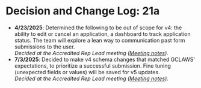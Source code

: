 # Decision and Change Log: 21a

- **4/23/2025**: Determined the following to be out of scope for v4: the ability to edit or cancel an application, a dashboard to track application status. The team will explore a lean way to communication past form submissions to the user.\
   _Decided at the Accredited Rep Lead meeting ([Meeting notes](https://dsva.slack.com/docs/T03FECE8V/F06H1TS0GBZ?focus_section_id=temp:C:IdV57392a95c9934a33a363a3323))._
- **7/3/2025**: Decided to make v4 schema changes that matched GCLAWS' expectations, to prioritize a successful submission. Fine tuning (unexpected fields or values) will be saved for v5 updates.\
   _Decided at the Accredited Rep Lead meeting ([Meeting notes](https://dsva.slack.com/docs/T03FECE8V/F09233TGRC0?focus_section_id=temp:C:FWcdcc05c2c1d9447df80b218763))._
